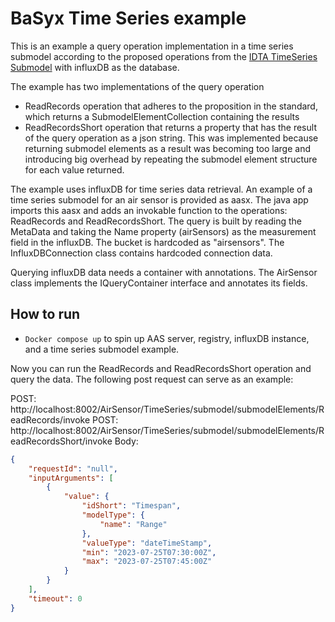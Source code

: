 # BaSyx Time Series example

This is an example a query operation implementation in a time series submodel according to the proposed operations from the [IDTA TimeSeries Submodel](https://github.com/admin-shell-io/submodel-templates/tree/main/published/Time%20Series%20Data/1/1) with influxDB as the database.

The example has two implementations of the query operation

-   ReadRecords operation that adheres to the proposition in the standard, which returns a SubmodelElementCollection containing the results
-   ReadRecordsShort operation that returns a property that has the result of the query operation as a json string. This was implemented because returning submodel elements as a result was becoming too large and introducing big overhead by repeating the submodel element structure for each value returned.

The example uses influxDB for time series data retrieval. An example of a time series submodel for an air sensor is provided as aasx. The java app imports this aasx and adds an invokable function to the operations: ReadRecords and ReadRecordsShort. The query is built by reading the MetaData and taking the Name property (airSensors) as the measurement field in the influxDB. The bucket is hardcoded as "airsensors". The InfluxDBConnection class contains hardcoded connection data.

Querying influxDB data needs a container with annotations. The AirSensor class implements the IQueryContainer interface and annotates its fields.

## How to run

-   `Docker compose up` to spin up AAS server, registry, influxDB instance, and a time series submodel example.

Now you can run the ReadRecords and ReadRecordsShort operation and query the data. The following post request can serve as an example:

POST: http://localhost:8002/AirSensor/TimeSeries/submodel/submodelElements/ReadRecords/invoke
POST: http://localhost:8002/AirSensor/TimeSeries/submodel/submodelElements/ReadRecordsShort/invoke
Body:

```json
{
    "requestId": "null",
    "inputArguments": [
        {
            "value": {
                "idShort": "Timespan",
                "modelType": {
                    "name": "Range"
                },
                "valueType": "dateTimeStamp",
                "min": "2023-07-25T07:30:00Z",
                "max": "2023-07-25T07:45:00Z"
            }
        }
    ],
    "timeout": 0
}
```
